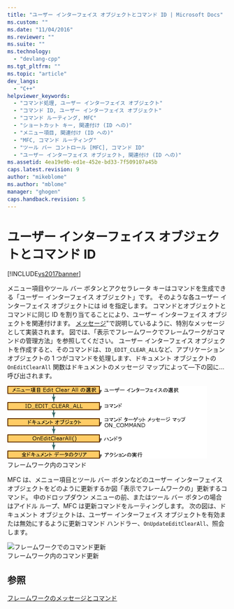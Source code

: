 ```yaml
---
title: "ユーザー インターフェイス オブジェクトとコマンド ID | Microsoft Docs"
ms.custom: ""
ms.date: "11/04/2016"
ms.reviewer: ""
ms.suite: ""
ms.technology: 
  - "devlang-cpp"
ms.tgt_pltfrm: ""
ms.topic: "article"
dev_langs: 
  - "C++"
helpviewer_keywords: 
  - "コマンド処理, ユーザー インターフェイス オブジェクト"
  - "コマンド ID, ユーザー インターフェイス オブジェクト"
  - "コマンド ルーティング, MFC"
  - "ショートカット キー, 関連付け (ID への)"
  - "メニュー項目, 関連付け (ID への)"
  - "MFC, コマンド ルーティング"
  - "ツール バー コントロール [MFC], コマンド ID"
  - "ユーザー インターフェイス オブジェクト, 関連付け (ID への)"
ms.assetid: 4ea19e9b-ed1e-452e-bd33-7f509107a45b
caps.latest.revision: 9
author: "mikeblome"
ms.author: "mblome"
manager: "ghogen"
caps.handback.revision: 5
---
```

# ユーザー インターフェイス オブジェクトとコマンド ID
[!INCLUDE[vs2017banner](../assembler/inline/includes/vs2017banner.md)]

メニュー項目やツール バー ボタンとアクセラレータ キーはコマンドを生成できる「ユーザー インターフェイス オブジェクト」です。  そのような各ユーザー インターフェイス オブジェクトには id を指定します。  コマンドとオブジェクトとコマンドに同じ ID を割り当てることにより、ユーザー インターフェイス オブジェクトを関連付けます。  [メッセージ](../mfc/messages.md)"で説明しているように、特別なメッセージとして実装されます。  図では、「表示でフレームワークでフレームワークがコマンドの管理方法」を参照してください。  ユーザー インターフェイス オブジェクトを作成すると、そのコマンドは、`ID_EDIT_CLEAR_ALL`など、アプリケーション オブジェクトの 1 つがコマンドを処理します、ドキュメント オブジェクトの `OnEditClearAll` 関数はドキュメントのメッセージ マップによって—下の図に…呼び出されます。  
  
 ![フレームワークにおけるコマンド](../mfc/media/vc385p1.gif "vc385P1")  
フレームワーク内のコマンド  
  
 MFC は、メニュー項目とツール バー ボタンなどのユーザー インターフェイス オブジェクトをどのように更新するか図「表示でフレームワークの」更新するコマンド。  中のドロップダウン メニューの前、またはツール バー ボタンの場合はアイドル ループ、MFC は更新コマンドをルーティングします。  次の図は、ドキュメント オブジェクトは、ユーザー インターフェイス オブジェクトを有効または無効にするように更新コマンド ハンドラー、`OnUpdateEditClearAll`、照会します。  
  
 ![フレームワークでのコマンド更新](../Image/vc385P2.png "vc385P2")  
フレームワーク内のコマンド更新  
  
## 参照  
 [フレームワークのメッセージとコマンド](../mfc/messages-and-commands-in-the-framework.md)
